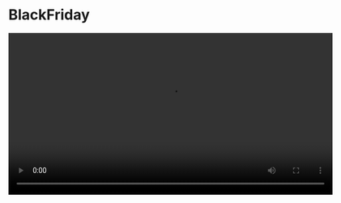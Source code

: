 # BlackFriday


<video src="https://raw.githubusercontent.com/Moaesaycto/BlackFriday/main/Demo/demo_compressed.mp4" controls width="640"></video>
